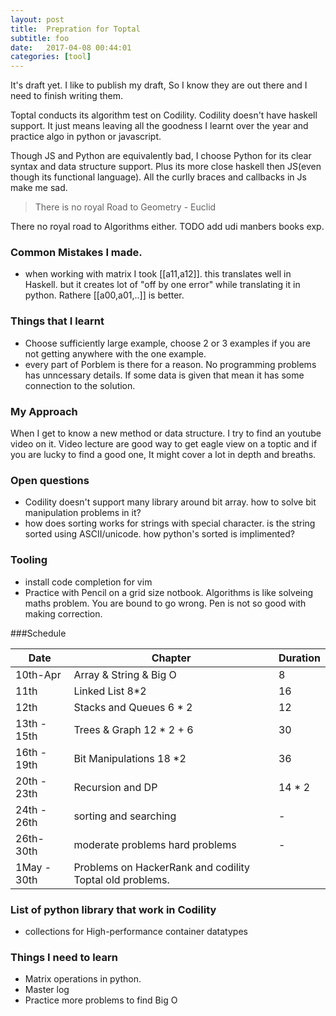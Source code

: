 ```yaml
---
layout: post
title:  Prepration for Toptal
subtitle: foo
date:   2017-04-08 00:44:01
categories: [tool]
---
```


It's draft yet. I like to publish my draft, So I know they are out there and I need to finish writing them.

Toptal conducts its algorithm test on Codility. Codility doesn't have haskell support. It just means leaving all the goodness I learnt over the year and practice algo in python or javascript.

Though JS and Python are equivalently bad, I choose Python for its clear syntax and data structure support. Plus its more close 
haskell then JS(even though its functional language). All the curlly braces and callbacks in Js make me sad.

> There is no royal Road to Geometry - Euclid

There no royal road to Algorithms either. 
TODO add udi manbers books exp.

### Common Mistakes I made.
* when working with matrix I took [[a11,a12]]. this translates well in Haskell. but it creates lot of "off by one error" while translating it in python. Rathere [[a00,a01,..]] is better.

### Things that I learnt
* Choose sufficiently large example, choose 2 or 3 examples if you are not getting anywhere with the one example.
* every part of Porblem is there for a reason. No programming problems has unncessary details. If some data is given that mean it has some connection to the solution.

### My Approach
When I get to know a new method or data structure. I try to find an youtube video on it. Video lecture are good way to get eagle view on a toptic and if you are lucky to find a good one, It might cover a lot in depth and breaths.



### Open questions
* Codility doesn't support many library around bit array. how to solve bit manipulation problems in it?
* how does sorting works for strings with special character. is the string sorted using ASCII/unicode. how python's sorted is implimented?

### Tooling
* install code completion for vim
* Practice with Pencil on a grid size notbook. Algorithms is like solveing maths problem. You are bound to go wrong. Pen is not so good with making correction. 

###Schedule

Date | Chapter | Duration|
--- | --- | ---
10th-Apr| Array & String & Big O | 8 
11th| Linked List 8*2 | 16
12th| Stacks and Queues 6 * 2 | 12
13th - 15th| Trees & Graph 12 * 2 + 6| 30
16th - 19th| Bit Manipulations 18 *2 | 36
20th - 23th| Recursion and DP | 14 * 2 | 28
24th - 26th|sorting and searching| -
26th- 30th | moderate problems hard problems| -
1May - 30th| Problems on HackerRank and codility Toptal old problems.

### List of python library that work in Codility
* collections for High-performance container datatypes

### Things I need to learn
* Matrix operations in python.
* Master log
* Practice more problems to find Big O

